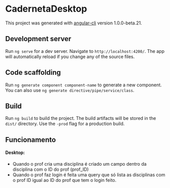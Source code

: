 # CadernetaDesktop

This project was generated with [angular-cli](https://github.com/angular/angular-cli) version 1.0.0-beta.21.

## Development server
Run `ng serve` for a dev server. Navigate to `http://localhost:4200/`. The app will automatically reload if you change any of the source files.

## Code scaffolding

Run `ng generate component component-name` to generate a new component. You can also use `ng generate directive/pipe/service/class`.

## Build

Run `ng build` to build the project. The build artifacts will be stored in the `dist/` directory. Use the `-prod` flag for a production build.

## Funcionamento

#### Desktop:

* Quando o prof cria uma disciplina é criado um campo dentro da disciplina com o ID do prof (prof_ID)
* Quando o prof faz login é feita uma query que só lista as disciplinas com o prof ID igual ao ID do prof que tem o login feito.


